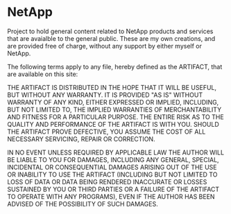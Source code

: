 # NetApp
Project to hold general content related to NetApp products and services that are avaialble to the general public.  These are my own creations, and are provided free of charge, without any support by either myself or NetApp.

The following terms apply to any file, hereby defined as the ARTIFACT, that are available on this site:

THE ARTIFACT IS DISTRIBUTED IN THE HOPE THAT IT WILL BE USEFUL, BUT WITHOUT ANY WARRANTY. IT IS PROVIDED "AS IS" WITHOUT WARRANTY OF ANY KIND, EITHER EXPRESSED OR IMPLIED, INCLUDING, BUT NOT LIMITED TO, THE IMPLIED WARRANTIES OF MERCHANTABILITY AND FITNESS FOR A PARTICULAR PURPOSE. THE ENTIRE RISK AS TO THE QUALITY AND PERFORMANCE OF THE ARTIFACT IS WITH YOU. SHOULD THE ARTIFACT PROVE DEFECTIVE, YOU ASSUME THE COST OF ALL NECESSARY SERVICING, REPAIR OR CORRECTION.

IN NO EVENT UNLESS REQUIRED BY APPLICABLE LAW THE AUTHOR WILL BE LIABLE TO YOU FOR DAMAGES, INCLUDING ANY GENERAL, SPECIAL, INCIDENTAL OR CONSEQUENTIAL DAMAGES ARISING OUT OF THE USE OR INABILITY TO USE THE ARTIFACT (INCLUDING BUT NOT LIMITED TO LOSS OF DATA OR DATA BEING RENDERED INACCURATE OR LOSSES SUSTAINED BY YOU OR THIRD PARTIES OR A FAILURE OF THE ARTIFACT TO OPERATE WITH ANY PROGRAMS), EVEN IF THE AUTHOR HAS BEEN ADVISED OF THE POSSIBILITY OF SUCH DAMAGES.
